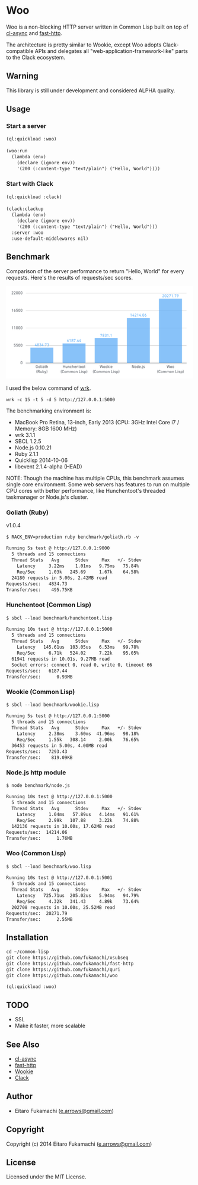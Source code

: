 # Woo

Woo is a non-blocking HTTP server written in Common Lisp built on top of [cl-async](http://orthecreedence.github.com/cl-async) and [fast-http](https://github.com/fukamachi/fast-http).

The architecture is pretty similar to Wookie, except Woo adopts Clack-compatible APIs and delegates all "web-application-framework-like" parts to the Clack ecosystem.

## Warning

This library is still under development and considered ALPHA quality.

## Usage

### Start a server

```common-lisp
(ql:quickload :woo)

(woo:run
  (lambda (env)
    (declare (ignore env))
    '(200 (:content-type "text/plain") ("Hello, World"))))
```

### Start with Clack

```common-lisp
(ql:quickload :clack)

(clack:clackup
  (lambda (env)
    (declare (ignore env))
    '(200 (:content-type "text/plain") ("Hello, World")))
  :server :woo
  :use-default-middlewares nil)
```

## Benchmark

Comparison of the server performance to return "Hello, World" for every requests. Here's the results of requests/sec scores.

![Benchmark Results](images/benchmark.png)

I used the below command of [wrk](https://github.com/wg/wrk).

```
wrk -c 15 -t 5 -d 5 http://127.0.0.1:5000
```

The benchmarking environment is:

* MacBook Pro Retina, 13-inch, Early 2013 (CPU: 3GHz Intel Core i7 / Memory: 8GB 1600 MHz)
* wrk 3.1.1
* SBCL 1.2.5
* Node.js 0.10.21
* Ruby 2.1.1
* Quicklisp 2014-10-06
* libevent 2.1.4-alpha (HEAD)

NOTE: Though the machine has multiple CPUs, this benchmark assumes single core environment. Some web servers has features to run on multiple CPU cores with better performance, like Hunchentoot's threaded taskmanager or Node.js's cluster.

### Goliath (Ruby)

v1.0.4

```
$ RACK_ENV=production ruby benchmark/goliath.rb -v
```

```
Running 5s test @ http://127.0.0.1:9000
  5 threads and 15 connections
  Thread Stats   Avg      Stdev     Max   +/- Stdev
    Latency     3.22ms    1.01ms   9.75ms   75.84%
    Req/Sec     1.03k   245.69     1.67k    64.58%
  24180 requests in 5.00s, 2.42MB read
Requests/sec:   4834.73
Transfer/sec:    495.75KB
```

### Hunchentoot (Common Lisp)

```
$ sbcl --load benchmark/hunchentoot.lisp
```

```
Running 10s test @ http://127.0.0.1:5000
  5 threads and 15 connections
  Thread Stats   Avg      Stdev     Max   +/- Stdev
    Latency   145.61us  103.05us   6.53ms   99.78%
    Req/Sec     6.71k   524.02     7.22k    95.05%
  61941 requests in 10.01s, 9.27MB read
  Socket errors: connect 0, read 0, write 0, timeout 66
Requests/sec:   6187.44
Transfer/sec:      0.93MB
```

### Wookie (Common Lisp)

```
$ sbcl --load benchmark/wookie.lisp
```

```
Running 5s test @ http://127.0.0.1:5000
  5 threads and 15 connections
  Thread Stats   Avg      Stdev     Max   +/- Stdev
    Latency     2.38ms    3.60ms  41.96ms   98.18%
    Req/Sec     1.55k   308.14     2.00k    76.65%
  36453 requests in 5.00s, 4.00MB read
Requests/sec:   7293.43
Transfer/sec:    819.09KB
```

### Node.js http module

```
$ node benchmark/node.js
```

```
Running 10s test @ http://127.0.0.1:5000
  5 threads and 15 connections
  Thread Stats   Avg      Stdev     Max   +/- Stdev
    Latency     1.04ms   57.89us   4.14ms   91.61%
    Req/Sec     2.99k   107.88     3.22k    74.88%
  142136 requests in 10.00s, 17.62MB read
Requests/sec:  14214.06
Transfer/sec:      1.76MB
```

### Woo (Common Lisp)

```
$ sbcl --load benchmark/woo.lisp
```

```
Running 10s test @ http://127.0.0.1:5001
  5 threads and 15 connections
  Thread Stats   Avg      Stdev     Max   +/- Stdev
    Latency   725.71us  205.02us   5.94ms   94.79%
    Req/Sec     4.32k   341.43     4.89k    73.64%
  202708 requests in 10.00s, 25.52MB read
Requests/sec:  20271.79
Transfer/sec:      2.55MB
```

## Installation

```
cd ~/common-lisp
git clone https://github.com/fukamachi/xsubseq
git clone https://github.com/fukamachi/fast-http
git clone https://github.com/fukamachi/quri
git clone https://github.com/fukamachi/woo
```

```common-lisp
(ql:quickload :woo)
```

## TODO

* SSL
* Make it faster, more scalable

## See Also

* [cl-async](http://orthecreedence.github.com/cl-async)
* [fast-http](https://github.com/fukamachi/fast-http)
* [Wookie](http://wookie.beeets.com)
* [Clack](http://clacklisp.org/)

## Author

* Eitaro Fukamachi (e.arrows@gmail.com)

## Copyright

Copyright (c) 2014 Eitaro Fukamachi (e.arrows@gmail.com)

## License

Licensed under the MIT License.
